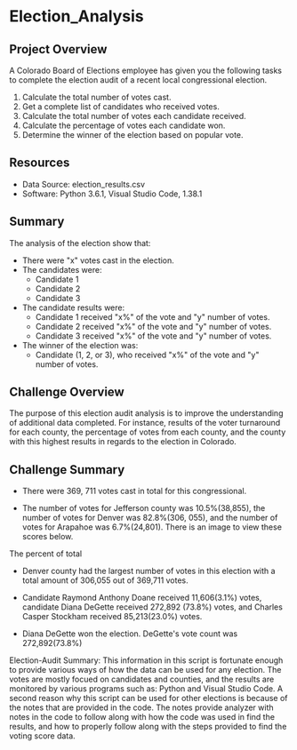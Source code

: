 # Election_Analysis

## Project Overview
A Colorado Board of Elections employee has given you the following tasks to complete the election audit of a recent local congressional election.

1. Calculate the total number of votes cast. 
2. Get a complete list of candidates who received votes. 
3. Calculate the total number of votes each candidate received. 
4. Calculate the percentage of votes each candidate won. 
5. Determine the winner of the election based on popular vote.

## Resources
- Data Source: election_results.csv
- Software: Python 3.6.1, Visual Studio Code, 1.38.1

## Summary
The analysis of the election show that:
- There were "x" votes cast in the election. 
- The candidates were:
	- Candidate 1
	- Candidate 2
	- Candidate 3
- The candidate results were:
	- Candidate 1 received "x%" of the vote and "y" number of votes.
	- Candidate 2 received "x%" of the vote and "y" number of votes.
	- Candidate 3 received "x%" of the vote and "y" number of votes.
- The winner of the election was:
	- Candidate (1, 2, or 3), who received "x%" of the vote and "y" number of votes.

## Challenge Overview

The purpose of this election audit analysis is to improve the understanding of additional data completed. For instance, results 
of the voter turnaround for each county, the percentage of votes from each county, and the county with this highest results in regards to the election in Colorado.


## Challenge Summary


* There were 369, 711 votes cast in total for this congressional. 

* The number of votes for Jefferson county was 10.5%(38,855), the number of votes for Denver was 82.8%(306, 055), and the number of votes for Arapahoe was 6.7%(24,801). There is an image to view these scores below.

The percent of total 

* Denver county had the largest number of votes in this election with a total amount of 306,055 out of 369,711 votes.

* Candidate Raymond Anthony Doane received 11,606(3.1%) votes, candidate Diana DeGette received 272,892 (73.8%) votes, and Charles Casper Stockham received 85,213(23.0%) votes. 

* Diana DeGette won the election. DeGette's vote count was 272,892(73.8%)

Election-Audit Summary: 
	This information in this script is fortunate enough to provide various ways of how the data can be used for any election. The votes are mostly focued on candidates and counties, and the results are monitored by various programs such as: Python and Visual Studio Code. 
	A second reason why this script can be used for other elections is because of the notes that are provided  in the code. The notes provide analyzer with notes in the code to follow along with how the code was used in find the results, and how to properly follow along with the steps provided to find the voting score data.  


















